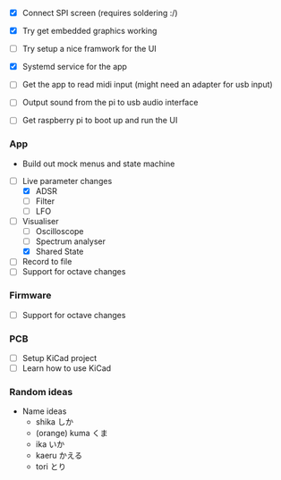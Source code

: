 - [x] Connect SPI screen (requires soldering :/)
- [x] Try get embedded graphics working

- [ ] Try setup a nice framwork for the UI
- [x] Systemd service for the app
- [ ] Get the app to read midi input (might need an adapter for usb input)
- [ ] Output sound from the pi to usb audio interface
- [ ] Get raspberry pi to boot up and run the UI

### App

- Build out mock menus and state machine
- [ ] Live parameter changes
  - [x] ADSR
  - [ ] Filter
  - [ ] LFO
- [ ] Visualiser
  - [ ] Oscilloscope
  - [ ] Spectrum analyser
  - [x] Shared State
- [ ] Record to file
- [ ] Support for octave changes

### Firmware

- [ ] Support for octave changes

### PCB

- [ ] Setup KiCad project
- [ ] Learn how to use KiCad

### Random ideas

- Name ideas
  - shika しか
  - (orange) kuma くま
  - ika いか
  - kaeru かえる
  - tori とり
